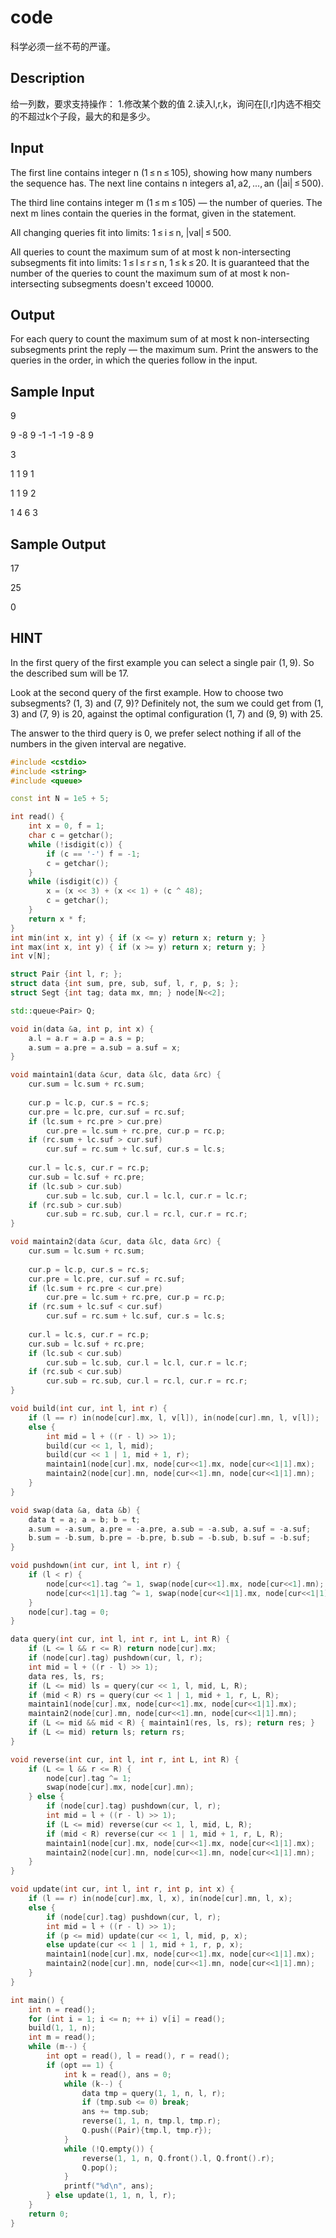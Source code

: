 # code
科学必须一丝不苟的严谨。

## Description

给一列数，要求支持操作： 1.修改某个数的值 2.读入l,r,k，询问在[l,r]内选不相交的不超过k个子段，最大的和是多少。

## Input

The first line contains integer n (1 ≤ n ≤ 105), showing how many numbers the sequence has. The next line contains n integers a1, a2, ..., an (|ai| ≤ 500).

The third line contains integer m (1 ≤ m ≤ 105) — the number of queries. The next m lines contain the queries in the format, given in the statement.

All changing queries fit into limits: 1 ≤ i ≤ n, |val| ≤ 500.

All queries to count the maximum sum of at most k non-intersecting subsegments fit into limits: 1 ≤ l ≤ r ≤ n, 1 ≤ k ≤ 20. It is guaranteed that the number of the queries to count the maximum sum of at most k non-intersecting subsegments doesn't exceed 10000.

## Output

For each query to count the maximum sum of at most k non-intersecting subsegments print the reply — the maximum sum. Print the answers to the queries in the order, in which the queries follow in the input.

## Sample Input

9

9 -8 9 -1 -1 -1 9 -8 9

3

1 1 9 1

1 1 9 2

1 4 6 3
## Sample Output

17

25

0
## HINT

In the first query of the first example you can select a single pair (1, 9). So the described sum will be 17.


Look at the second query of the first example. How to choose two subsegments? (1, 3) and (7, 9)? Definitely not, the sum we could get from (1, 3) and (7, 9) is 20, against the optimal configuration (1, 7) and (9, 9) with 25.


The answer to the third query is 0, we prefer select nothing if all of the numbers in the given interval are negative.

```c++
#include <cstdio>
#include <string>
#include <queue>

const int N = 1e5 + 5;

int read() {
	int x = 0, f = 1;
	char c = getchar();
	while (!isdigit(c)) {
		if (c == '-') f = -1;
		c = getchar();
	}
	while (isdigit(c)) {
		x = (x << 3) + (x << 1) + (c ^ 48);
		c = getchar();
	}
	return x * f;
}
int min(int x, int y) { if (x <= y) return x; return y; }
int max(int x, int y) { if (x >= y) return x; return y; }
int v[N];

struct Pair {int l, r; };
struct data {int sum, pre, sub, suf, l, r, p, s; };
struct Segt {int tag; data mx, mn; } node[N<<2];

std::queue<Pair> Q;

void in(data &a, int p, int x) {
	a.l = a.r = a.p = a.s = p;
	a.sum = a.pre = a.sub = a.suf = x;
}

void maintain1(data &cur, data &lc, data &rc) {
	cur.sum = lc.sum + rc.sum;
	
	cur.p = lc.p, cur.s = rc.s;
	cur.pre = lc.pre, cur.suf = rc.suf;
	if (lc.sum + rc.pre > cur.pre)
		cur.pre = lc.sum + rc.pre, cur.p = rc.p;
	if (rc.sum + lc.suf > cur.suf)
		cur.suf = rc.sum + lc.suf, cur.s = lc.s;
		
	cur.l = lc.s, cur.r = rc.p;
	cur.sub = lc.suf + rc.pre;
	if (lc.sub > cur.sub)
		cur.sub = lc.sub, cur.l = lc.l, cur.r = lc.r;
	if (rc.sub > cur.sub)
		cur.sub = rc.sub, cur.l = rc.l, cur.r = rc.r;
}

void maintain2(data &cur, data &lc, data &rc) {
	cur.sum = lc.sum + rc.sum;
	
	cur.p = lc.p, cur.s = rc.s;
	cur.pre = lc.pre, cur.suf = rc.suf;
	if (lc.sum + rc.pre < cur.pre)
		cur.pre = lc.sum + rc.pre, cur.p = rc.p;
	if (rc.sum + lc.suf < cur.suf)
		cur.suf = rc.sum + lc.suf, cur.s = lc.s;
		
	cur.l = lc.s, cur.r = rc.p;
	cur.sub = lc.suf + rc.pre;
	if (lc.sub < cur.sub)
		cur.sub = lc.sub, cur.l = lc.l, cur.r = lc.r;
	if (rc.sub < cur.sub)
		cur.sub = rc.sub, cur.l = rc.l, cur.r = rc.r;
}

void build(int cur, int l, int r) {
	if (l == r) in(node[cur].mx, l, v[l]), in(node[cur].mn, l, v[l]);
	else {
		int mid = l + ((r - l) >> 1);
		build(cur << 1, l, mid);
		build(cur << 1 | 1, mid + 1, r);
		maintain1(node[cur].mx, node[cur<<1].mx, node[cur<<1|1].mx);
		maintain2(node[cur].mn, node[cur<<1].mn, node[cur<<1|1].mn);
	}
}

void swap(data &a, data &b) {
	data t = a; a = b; b = t;
	a.sum = -a.sum, a.pre = -a.pre, a.sub = -a.sub, a.suf = -a.suf;
	b.sum = -b.sum, b.pre = -b.pre, b.sub = -b.sub, b.suf = -b.suf;
}

void pushdown(int cur, int l, int r) {
	if (l < r) {
		node[cur<<1].tag ^= 1, swap(node[cur<<1].mx, node[cur<<1].mn);
		node[cur<<1|1].tag ^= 1, swap(node[cur<<1|1].mx, node[cur<<1|1].mn);
	}
	node[cur].tag = 0;
}

data query(int cur, int l, int r, int L, int R) {
	if (L <= l && r <= R) return node[cur].mx;
	if (node[cur].tag) pushdown(cur, l, r);
	int mid = l + ((r - l) >> 1);
	data res, ls, rs;
	if (L <= mid) ls = query(cur << 1, l, mid, L, R);
	if (mid < R) rs = query(cur << 1 | 1, mid + 1, r, L, R);
	maintain1(node[cur].mx, node[cur<<1].mx, node[cur<<1|1].mx);
	maintain2(node[cur].mn, node[cur<<1].mn, node[cur<<1|1].mn);
	if (L <= mid && mid < R) { maintain1(res, ls, rs); return res; }
	if (L <= mid) return ls; return rs;
}

void reverse(int cur, int l, int r, int L, int R) {
	if (L <= l && r <= R) {
		node[cur].tag ^= 1;
		swap(node[cur].mx, node[cur].mn);
	} else {
		if (node[cur].tag) pushdown(cur, l, r);
		int mid = l + ((r - l) >> 1);
		if (L <= mid) reverse(cur << 1, l, mid, L, R);
		if (mid < R) reverse(cur << 1 | 1, mid + 1, r, L, R);
		maintain1(node[cur].mx, node[cur<<1].mx, node[cur<<1|1].mx);
		maintain2(node[cur].mn, node[cur<<1].mn, node[cur<<1|1].mn);
	}
}

void update(int cur, int l, int r, int p, int x) {
	if (l == r) in(node[cur].mx, l, x), in(node[cur].mn, l, x);
	else {
		if (node[cur].tag) pushdown(cur, l, r);
		int mid = l + ((r - l) >> 1);
		if (p <= mid) update(cur << 1, l, mid, p, x);
		else update(cur << 1 | 1, mid + 1, r, p, x);
		maintain1(node[cur].mx, node[cur<<1].mx, node[cur<<1|1].mx);
		maintain2(node[cur].mn, node[cur<<1].mn, node[cur<<1|1].mn);
	}
}

int main() {
	int n = read();
	for (int i = 1; i <= n; ++ i) v[i] = read();
	build(1, 1, n);
	int m = read();
	while (m--) {
		int opt = read(), l = read(), r = read();
		if (opt == 1) {
			int k = read(), ans = 0;
			while (k--) {
				data tmp = query(1, 1, n, l, r);
				if (tmp.sub <= 0) break;
				ans += tmp.sub;
				reverse(1, 1, n, tmp.l, tmp.r);
				Q.push((Pair){tmp.l, tmp.r});
			}
			while (!Q.empty()) {
				reverse(1, 1, n, Q.front().l, Q.front().r);
				Q.pop();
			}
			printf("%d\n", ans);
		} else update(1, 1, n, l, r);
	}
	return 0;
}
```
